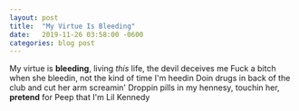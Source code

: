 ```yaml
---
layout: post
title:  "My Virtue Is Bleeding"
date:   2019-11-26 03:58:00 -0600
categories: blog post
---
```


My virtue is **bleeding**, living *this* life, the devil deceives me
Fuck a bitch when she bleedin, not the kind of time I'm heedin
Doin drugs in back of the club and cut her arm screamin'
Droppin pills in my hennesy, touchin her, **pretend** for Peep that I'm Lil Kennedy
